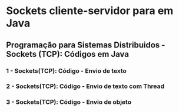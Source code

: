 # Sockets cliente-servidor para em Java
## Programação para Sistemas Distribuidos - Sockets (TCP): Códigos em Java

### 1 - Sockets(TCP): Código - Envio de texto
### 2 - Sockets(TCP): Código - Envio de texto com Thread
### 3 - Sockets(TCP): Código - Envio de objeto

